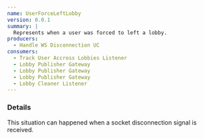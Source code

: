 ```yaml
---
name: UserForceLeftLobby
version: 0.0.1
summary: |
  Represents when a user was forced to left a lobby.
producers:
  - Handle WS Disconnection UC
consumers:
  - Track User Accross Lobbies Listener
  - Lobby Publisher Gateway
  - Lobby Publisher Gateway
  - Lobby Publisher Gateway
  - Lobby Cleaner Listener
---
```


### Details

This situation can happened when a socket disconnection signal is received.

<NodeGraph title="Consumer / Producer Diagram" />
